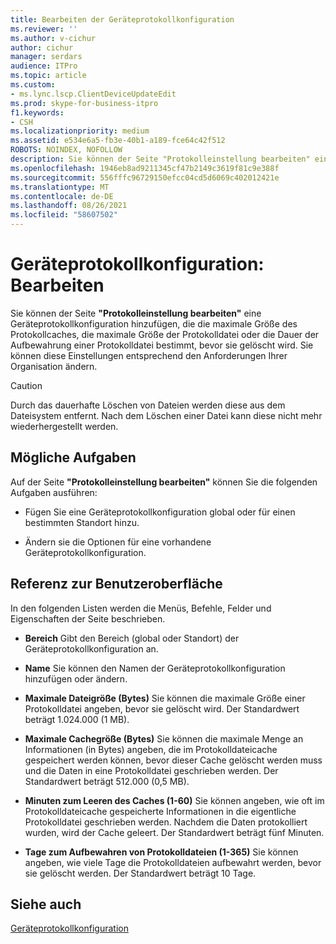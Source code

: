 ```yaml
---
title: Bearbeiten der Geräteprotokollkonfiguration
ms.reviewer: ''
ms.author: v-cichur
author: cichur
manager: serdars
audience: ITPro
ms.topic: article
ms.custom:
- ms.lync.lscp.ClientDeviceUpdateEdit
ms.prod: skype-for-business-itpro
f1.keywords:
- CSH
ms.localizationpriority: medium
ms.assetid: e534e6a5-fb3e-40b1-a189-fce64c42f512
ROBOTS: NOINDEX, NOFOLLOW
description: Sie können der Seite "Protokolleinstellung bearbeiten" eine Geräteprotokollkonfiguration hinzufügen, die die maximale Größe des Protokollcaches, die maximale Größe der Protokolldatei oder die Dauer der Aufbewahrung einer Protokolldatei bestimmt, bevor sie gelöscht wird. Sie können diese Einstellungen entsprechend den Anforderungen Ihrer Organisation ändern.
ms.openlocfilehash: 1946eb8ad9211345cf47b2149c3619f81c9e388f
ms.sourcegitcommit: 556fffc96729150efcc04cd5d6069c402012421e
ms.translationtype: MT
ms.contentlocale: de-DE
ms.lasthandoff: 08/26/2021
ms.locfileid: "58607502"
---
```

# <a name="device-log-configuration-edit"></a>Geräteprotokollkonfiguration: Bearbeiten
 
Sie können der Seite **"Protokolleinstellung bearbeiten"** eine Geräteprotokollkonfiguration hinzufügen, die die maximale Größe des Protokollcaches, die maximale Größe der Protokolldatei oder die Dauer der Aufbewahrung einer Protokolldatei bestimmt, bevor sie gelöscht wird. Sie können diese Einstellungen entsprechend den Anforderungen Ihrer Organisation ändern.
  
> [!CAUTION]
> Durch das dauerhafte Löschen von Dateien werden diese aus dem Dateisystem entfernt. Nach dem Löschen einer Datei kann diese nicht mehr wiederhergestellt werden. 
  
## <a name="tasks-you-can-perform"></a>Mögliche Aufgaben

Auf der Seite **"Protokolleinstellung bearbeiten"** können Sie die folgenden Aufgaben ausführen:
  
- Fügen Sie eine Geräteprotokollkonfiguration global oder für einen bestimmten Standort hinzu.
    
- Ändern sie die Optionen für eine vorhandene Geräteprotokollkonfiguration.
    
## <a name="ui-reference"></a>Referenz zur Benutzeroberfläche

In den folgenden Listen werden die Menüs, Befehle, Felder und Eigenschaften der Seite beschrieben.
  
- **Bereich** Gibt den Bereich (global oder Standort) der Geräteprotokollkonfiguration an.
    
- **Name** Sie können den Namen der Geräteprotokollkonfiguration hinzufügen oder ändern.
    
- **Maximale Dateigröße (Bytes)** Sie können die maximale Größe einer Protokolldatei angeben, bevor sie gelöscht wird. Der Standardwert beträgt 1.024.000 (1 MB).
    
- **Maximale Cachegröße (Bytes)** Sie können die maximale Menge an Informationen (in Bytes) angeben, die im Protokolldateicache gespeichert werden können, bevor dieser Cache gelöscht werden muss und die Daten in eine Protokolldatei geschrieben werden. Der Standardwert beträgt 512.000 (0,5 MB).
    
- **Minuten zum Leeren des Caches (1-60)** Sie können angeben, wie oft im Protokolldateicache gespeicherte Informationen in die eigentliche Protokolldatei geschrieben werden. Nachdem die Daten protokolliert wurden, wird der Cache geleert. Der Standardwert beträgt fünf Minuten.
    
- **Tage zum Aufbewahren von Protokolldateien (1-365)** Sie können angeben, wie viele Tage die Protokolldateien aufbewahrt werden, bevor sie gelöscht werden. Der Standardwert beträgt 10 Tage.
    
## <a name="see-also"></a>Siehe auch

[Geräteprotokollkonfiguration](ms.lync.lscp.ClientDeviceCfgMain.md)
